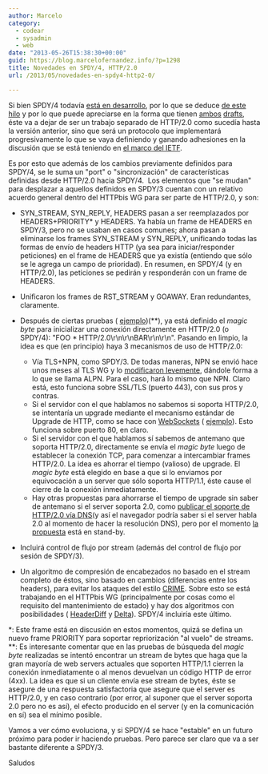 ```yaml
---
author: Marcelo
category:
  - codear
  - sysadmin
  - web
date: "2013-05-26T15:38:30+00:00"
guid: https://blog.marcelofernandez.info/?p=1298
title: Novedades en SPDY/4, HTTP/2.0
url: /2013/05/novedades-en-spdy4-http2-0/

---
```

Si bien SPDY/4 todavía [está en desarrollo](https://github.com/grmocg/SPDY-Specification/blob/gh-pages/draft-mbelshe-spdy-00.txt), por lo que se deduce [de este hilo](https://groups.google.com/d/msg/spdy-dev/EWEEWSYtlhc/usK342C5g_EJ) y por lo que puede apreciarse en la forma que tienen [ambos](http://http2.github.io/http2-spec/ "HTTP/2.0 HTML draft") [drafts](http://grmocg.github.io/SPDY-Specification/draft-mbelshe-spdy-00.html "SPDY/4 specification draft"), éste va a dejar de ser un trabajo separado de HTTP/2.0 como sucedía hasta la versión anterior, sino que será un protocolo que implementará progresivamente lo que se vaya definiendo y ganando adhesiones en la discusión que se está teniendo en [el marco del IETF](http://lists.w3.org/Archives/Public/ietf-http-wg/ "Httpbis WG IETF list archives").

Es por esto que además de los cambios previamente definidos para SPDY/4, se le suma un "port" o "sincronización" de características definidas desde HTTP/2.0 hacia SPDY/4.  Los elementos que "se mudan" para desplazar a aquellos definidos en SPDY/3 cuentan con un relativo acuerdo general dentro del HTTPbis WG para ser parte de HTTP/2.0, y son:

- SYN\_STREAM, SYN\_REPLY, HEADERS pasan a ser reemplazados por HEADERS+PRIORITY\* y HEADERS. Ya había un frame de HEADERS en SPDY/3, pero no se usaban en casos comunes; ahora pasan a eliminarse los frames SYN\_STREAM y SYN\_REPLY, unificando todas las formas de envío de headers HTTP (ya sea para iniciar/responder peticiones) en el frame de HEADERS que ya existía (entiendo que sólo se le agrega un campo de prioridad). En resumen, en SPDY/4 (y en HTTP/2.0), las peticiones se pedirán y responderán con un frame de HEADERS.
- Unificaron los frames de RST\_STREAM y GOAWAY. Eran redundantes, claramente.
- Después de ciertas pruebas ( [ejemplo](http://lists.w3.org/Archives/Public/ietf-http-wg/2013JanMar/0929.html))(\*\*), ya está definido el _magic byte_ para inicializar una conexión directamente en HTTP/2.0 (o SPDY/4): "FOO \* HTTP/2.0\\r\\n\\r\\nBAR\\r\\n\\r\\n". Pasando en limpio, la idea es que (en principio) haya 3 mecanismos de uso de HTTP/2.0:

  - Vía TLS+NPN, como SPDY/3. De todas maneras, NPN se envió hace unos meses al TLS WG y lo [modificaron levemente](http://www.imperialviolet.org/2013/03/20/alpn.html), dándole forma a lo que se llama ALPN. Para el caso, hará lo mismo que NPN. Claro está, esto funciona sobre SSL/TLS (puerto 443), con sus pros y contras.
  - Si el servidor con el que hablamos no sabemos si soporta HTTP/2.0, se intentaría un upgrade mediante el mecanismo estándar de Upgrade de HTTP, como se hace con [WebSockets](http://en.wikipedia.org/wiki/WebSocket#WebSocket_protocol_handshake) ( [ejemplo](http://blogs.msdn.com/b/interoperability/archive/2012/11/02/more-http-2.0-prototyping.aspx)). Esto funciona sobre puerto 80, en claro.
  - Si el servidor con el que hablamos sí sabemos de antemano que soporta HTTP/2.0, directamente se envía el _magic byte_ luego de establecer la conexión TCP, para comenzar a intercambiar frames HTTP/2.0. La idea es ahorrar el tiempo (valioso) de upgrade. El _magic byte_ está elegido en base a que si lo enviamos por equivocación a un server que sólo soporta HTTP/1.1, éste cause el cierre de la conexión inmediatamente.
  - Hay otras propuestas para ahorrarse el tiempo de upgrade sin saber de antemano si el server soporta 2.0, como [publicar el soporte de HTTP/2.0 vía DNS](http://lists.w3.org/Archives/Public/ietf-http-wg/2013JanMar/1336.html)(y así el navegador podría saber si el server habla 2.0 al momento de hacer la resolución DNS), pero por el momento [la propuesta](http://tools.ietf.org/html/draft-lear-httpbis-svcinfo-rr-01) está en stand-by.
- Incluirá control de flujo por stream (además del control de flujo por sesión de SPDY/3).
- Un algoritmo de compresión de encabezados no basado en el stream completo de éstos, sino basado en cambios (diferencias entre los headers), para evitar los ataques del estilo [CRIME](https://www.imperialviolet.org/2012/09/21/crime.html "CRIME attack"). Sobre esto se está trabajando en el HTTPbis WG (principalmente por cosas como el requisito del mantenimiento de estado) y hay dos algoritmos con posibilidades ( [HeaderDiff](http://tools.ietf.org/html/draft-ruellan-headerdiff-00 "HeaderDiff spec") y [Delta](http://tools.ietf.org/html/draft-rpeon-httpbis-header-compression-03)). SPDY/4 incluiría este último.

\*: Este frame está en discusión en estos momentos, quizá se defina un nuevo frame PRIORITY para soportar repriorización "al vuelo" de streams.
\*\*: Es interesante comentar que en las pruebas de búsqueda del _magic byte_ realizadas se intentó encontrar un stream de bytes que haga que la gran mayoría de web servers actuales que soporten HTTP/1.1 cierren la conexión inmediatamente o al menos devuelvan un código HTTP de error (4xx). La idea es que si un cliente envía ese stream de bytes, éste se asegure de una respuesta satisfactoria que asegure que el server es HTTP/2.0, y en caso contrario (por error, al suponer que el server soporta 2.0 pero no es así), el efecto producido en el server (y en la comunicación en sí) sea el mínimo posible.

Vamos a ver cómo evoluciona, y si SPDY/4 se hace "estable" en un futuro próximo para poder ir haciendo pruebas. Pero parece ser claro que va a ser bastante diferente a SPDY/3.

Saludos
